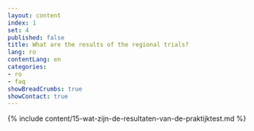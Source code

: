 ```yaml
---
layout: content
index: 1
set: 4
published: false
title: What are the results of the regional trials?
lang: ro
contentLang: en
categories:
- ro
- faq
showBreadCrumbs: true
showContact: true
---
```

{% include content/15-wat-zijn-de-resultaten-van-de-praktijktest.md %}
